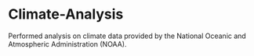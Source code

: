 # Climate-Analysis
Performed analysis on climate data provided by the National Oceanic and Atmospheric Administration (NOAA).
